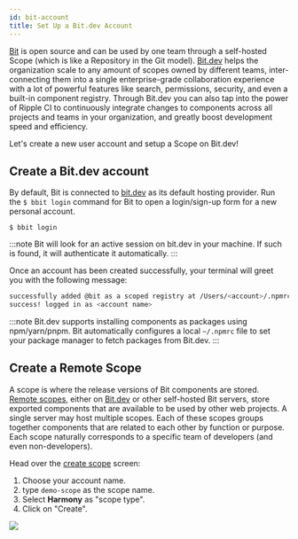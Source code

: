 ```yaml
---
id: bit-account
title: Set Up a Bit.dev Account
---
```


[Bit](https://github.com/teambit/bit) is open source and can be used by one team through a self-hosted Scope (which is like a Repository in the Git model). [Bit.dev](https://bit.dev/) helps the organization scale to any amount of scopes owned by different teams, inter-connecting them into a single enterprise-grade collaboration experience with a lot of powerful features like search, permissions, security, and even a built-in component registry. Through Bit.dev you can also tap into the power of Ripple CI to continuously integrate changes to components across all projects and teams in your organization, and greatly boost development speed and efficiency.

Let's create a new user account and setup a Scope on Bit.dev!

## Create a Bit.dev account

By default, Bit is connected to [bit.dev](https://bit.dev) as its default hosting provider. Run the `$ bbit login` command for Bit to open a login/sign-up form for a new personal account.

```shell
$ bbit login
```

:::note
Bit will look for an active session on bit.dev in your machine. If such is found, it will authenticate it automatically.
:::

Once an account has been created successfully, your terminal will greet you with the following message:

```sh
successfully added @bit as a scoped registry at /Users/<account>/.npmrc
success! logged in as <account name>
```

:::note
Bit.dev supports installing components as packages using npm/yarn/pnpm.
Bit automatically configures a local `~/.npmrc` file to set your package manager to fetch packages from Bit.dev.
:::

## Create a Remote Scope

A scope is where the release versions of Bit components are stored. [Remote scopes](/docs/scope/overview#remote-scope), either on [Bit.dev](https://bit.dev) or other self-hosted Bit servers, store exported components that are available to be used by other web projects.
A single server may host multiple scopes. Each of these scopes groups together components that are related to each other by function or purpose. Each scope naturally corresponds to a specific team of developers (and even non-developers).

Head over the [create scope](https://bit.dev/~create-collection) screen:

1. Choose your account name.
1. type `demo-scope` as the scope name.
1. Select **Harmony** as "scope type".
1. Click on "Create".

<div style={{textAlign: 'center'}}>
    <img src="/img/create_scope.png"  style={{boxShadow: '3px 3px 15px 3px rgba(0,0,0,0.20)', width: '60%', padding: 10, marginTop: 10}}></img>
</div>
